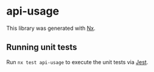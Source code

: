 # api-usage

This library was generated with [Nx](https://nx.dev).

## Running unit tests

Run `nx test api-usage` to execute the unit tests via [Jest](https://jestjs.io).
